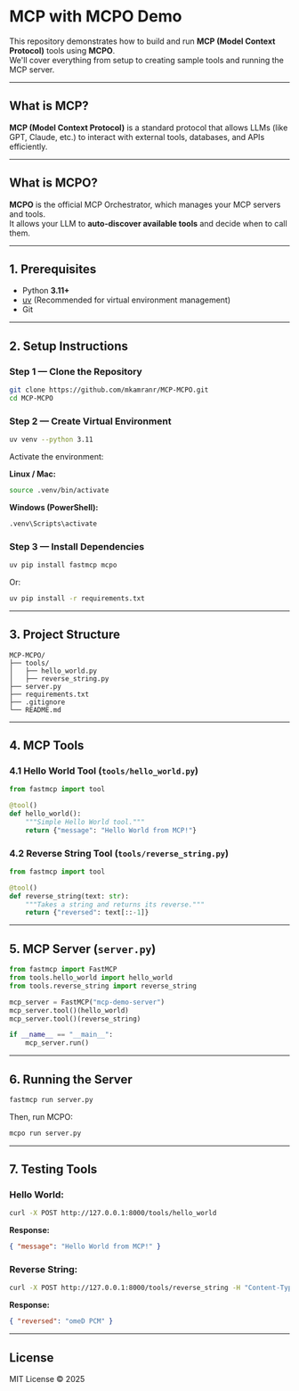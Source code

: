# MCP with MCPO Demo

This repository demonstrates how to build and run **MCP (Model Context Protocol)** tools using **MCPO**.  
We'll cover everything from setup to creating sample tools and running the MCP server.

---

## **What is MCP?**
**MCP (Model Context Protocol)** is a standard protocol that allows LLMs (like GPT, Claude, etc.) to interact with external tools, databases, and APIs efficiently.

---

## **What is MCPO?**
**MCPO** is the official MCP Orchestrator, which manages your MCP servers and tools.  
It allows your LLM to **auto-discover available tools** and decide when to call them.

---

## **1. Prerequisites**
- Python **3.11+**
- [uv](https://docs.astral.sh/uv/) (Recommended for virtual environment management)
- Git

---

## **2. Setup Instructions**

### **Step 1 — Clone the Repository**
```bash
git clone https://github.com/mkamranr/MCP-MCPO.git
cd MCP-MCPO
```

### **Step 2 — Create Virtual Environment**
```bash
uv venv --python 3.11
```

Activate the environment:

**Linux / Mac:**
```bash
source .venv/bin/activate
```

**Windows (PowerShell):**
```bash
.venv\Scripts\activate
```

### **Step 3 — Install Dependencies**
```bash
uv pip install fastmcp mcpo
```
Or:
```bash
uv pip install -r requirements.txt
```

---

## **3. Project Structure**
```
MCP-MCPO/
├── tools/
│   ├── hello_world.py
│   ├── reverse_string.py
├── server.py
├── requirements.txt
├── .gitignore
└── README.md
```

---

## **4. MCP Tools**

### **4.1 Hello World Tool** (`tools/hello_world.py`)
```python
from fastmcp import tool

@tool()
def hello_world():
    """Simple Hello World tool."""
    return {"message": "Hello World from MCP!"}
```

### **4.2 Reverse String Tool** (`tools/reverse_string.py`)
```python
from fastmcp import tool

@tool()
def reverse_string(text: str):
    """Takes a string and returns its reverse."""
    return {"reversed": text[::-1]}
```

---

## **5. MCP Server** (`server.py`)
```python
from fastmcp import FastMCP
from tools.hello_world import hello_world
from tools.reverse_string import reverse_string

mcp_server = FastMCP("mcp-demo-server")
mcp_server.tool()(hello_world)
mcp_server.tool()(reverse_string)

if __name__ == "__main__":
    mcp_server.run()
```

---

## **6. Running the Server**
```bash
fastmcp run server.py
```

Then, run MCPO:
```bash
mcpo run server.py
```

---

## **7. Testing Tools**

### Hello World:
```bash
curl -X POST http://127.0.0.1:8000/tools/hello_world
```
**Response:**
```json
{ "message": "Hello World from MCP!" }
```

### Reverse String:
```bash
curl -X POST http://127.0.0.1:8000/tools/reverse_string -H "Content-Type: application/json" -d '{"text":"MCP Demo"}'
```
**Response:**
```json
{ "reversed": "omeD PCM" }
```

---

## **License**
MIT License © 2025
